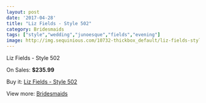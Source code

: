 ```yaml
---
layout: post
date: '2017-04-28'
title: "Liz Fields - Style 502"
category: Bridesmaids
tags: ["style","wedding","junoesque","fields","evening"]
image: http://img.sequinious.com/10732-thickbox_default/liz-fields-style-502.jpg
---
```

Liz Fields - Style 502

On Sales: **$235.99**
<a href="https://www.sequinious.com/bridesmaids/4922-liz-fields-style-502.html"><amp-img layout="responsive" width="600" height="600" src="//img.sequinious.com/10732-thickbox_default/liz-fields-style-502.jpg" alt="Liz Fields - Style 502 0" /></a>
<a href="https://www.sequinious.com/bridesmaids/4922-liz-fields-style-502.html"><amp-img layout="responsive" width="600" height="600" src="//img.sequinious.com/10734-thickbox_default/liz-fields-style-502.jpg" alt="Liz Fields - Style 502 1" /></a>
<a href="https://www.sequinious.com/bridesmaids/4922-liz-fields-style-502.html"><amp-img layout="responsive" width="600" height="600" src="//img.sequinious.com/10733-thickbox_default/liz-fields-style-502.jpg" alt="Liz Fields - Style 502 2" /></a>

Buy it: [Liz Fields - Style 502](https://www.sequinious.com/bridesmaids/4922-liz-fields-style-502.html "Liz Fields - Style 502")

View more: [Bridesmaids](https://www.sequinious.com/3-bridesmaids "Bridesmaids")